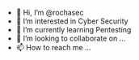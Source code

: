 - 👋 Hi, I’m @rochasec
- 👀 I’m interested in Cyber Security
- 🌱 I’m currently learning Pentesting
- 💞️ I’m looking to collaborate on ...
- 📫 How to reach me ...

<!---
rochasec/rochasec is a ✨ special ✨ repository because its `README.md` (this file) appears on your GitHub profile.
You can click the Preview link to take a look at your changes.
--->
